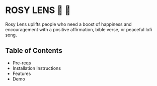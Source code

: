 # ROSY LENS 🌹 🥀

Rosy Lens uplifts people who need a boost of happiness and encouragement with a positive affirmation, bible verse, or peaceful lofi song.

## Table of Contents
- Pre-reqs
- Installation Instructions
- Features
- Demo
